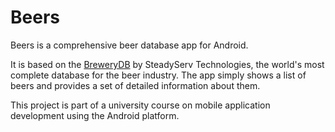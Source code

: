 # Beers

Beers is a comprehensive beer database app for Android.

It is based on the [BreweryDB](https://www.brewerydb.com/) by SteadyServ Technologies, the world's most complete database for the beer industry. The app simply shows a list of beers and provides a set of detailed information about them.

This project is part of a university course on mobile application development using the Android platform.
